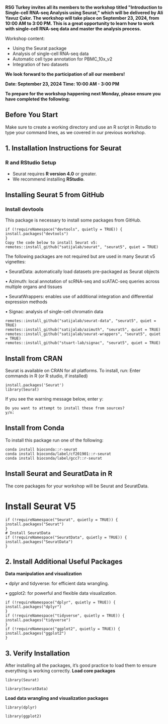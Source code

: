 **RSG Turkey invites all its members to the workshop titled "Introduction to Single-cell RNA-seq Analysis using Seurat," which will be delivered by Ali Yavuz Çakır. The workshop will take place on September 23, 2024, from 10:00 AM to 3:00 PM. This is a great opportunity to learn how to work with single-cell RNA-seq data and master the analysis process.**

Workshop content:
- Using the Seurat package
- Analysis of single-cell RNA-seq data
- Automatic cell type annotation for PBMC_10x_v2
- Integration of two datasets

**We look forward to the participation of all our members!**

**Date: September 23, 2024
Time: 10:00 AM - 3:00 PM**

**To prepare for the workshop happening next Monday, please ensure you have completed the following:**

## Before You Start
Make sure to create a working directory and use an R script in Rstudio to type your command lines, as we covered in our previous workshop.

## 1. Installation Instructions for Seurat

### R and RStudio Setup
- Seurat requires **R version 4.0** or greater.
- We recommend installing **RStudio**.

## Installing Seurat 5 from GitHub

### Install devtools
This package is necessary to install some packages from GitHub.
```
if (!requireNamespace("devtools", quietly = TRUE)) {
install.packages("devtools")
}
Copy the code below to install Seurat v5:
remotes::install_github("satijalab/seurat", "seurat5", quiet = TRUE)
```

The following packages are not required but are used in many Seurat v5 vignettes:

• SeuratData: automatically load datasets pre-packaged as Seurat objects

• Azimuth: local annotation of scRNA-seq and scATAC-seq queries across multiple
organs and tissues

• SeuratWrappers: enables use of additional integration and differential expression
methods

• Signac: analysis of single-cell chromatin data

```
remotes::install_github("satijalab/seurat-data", "seurat5", quiet = TRUE)
remotes::install_github("satijalab/azimuth", "seurat5", quiet = TRUE)
remotes::install_github("satijalab/seurat-wrappers", "seurat5", quiet = TRUE)
remotes::install_github("stuart-lab/signac", "seurat5", quiet = TRUE)
```


## Install from CRAN

Seurat is available on CRAN for all platforms. To install, run:
Enter commands in R (or R studio, if installed)
```
install.packages('Seurat')
library(Seurat)
```
If you see the warning message below, enter y:
```package which is only available in source form, and may need compilation of C/C++/Fortran: 'Seurat'
Do you want to attempt to install these from sources?
y/n:

```
## Install from Conda
To install this package run one of the following:
```
conda install bioconda::r-seurat
conda install bioconda/label/cf201901::r-seurat
conda install bioconda/label/gcc7::r-seurat
```

## Install Seurat and SeuratData in R
The core packages for your workshop will be Seurat and SeuratData.
# Install Seurat V5
```
if (!requireNamespace("Seurat", quietly = TRUE)) {
install.packages("Seurat")
}
# Install SeuratData
if (!requireNamespace("SeuratData", quietly = TRUE)) {
install.packages("SeuratData")
}
```



## 2. Install Additional Useful Packages
**Data manipulation and visualization**

• dplyr and tidyverse: for efficient data wrangling.

• ggplot2: for powerful and flexible data visualization.
```
if (!requireNamespace("dplyr", quietly = TRUE)) {
install.packages("dplyr")
}
if (!requireNamespace("tidyverse", quietly = TRUE)) {
install.packages("tidyverse")
}
if (!requireNamespace("ggplot2", quietly = TRUE)) {
install.packages("ggplot2")
}
```

## 3. Verify Installation
After installing all the packages, it’s good practice to load them to ensure everything is working
correctly.
**Load core packages**

```library(Seurat)```

```library(SeuratData)```

**Load data wrangling and visualization packages**

```library(dplyr)```

```library(ggplot2)```



